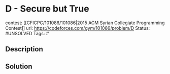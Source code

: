# D - Secure but True

contest: [[CFICPC/101086/101086|2015 ACM Syrian Collegiate Programming Contest]]
url: https://codeforces.com/gym/101086/problem/D
Status: #UNSOLVED
Tags: #

## Description

## Solution

